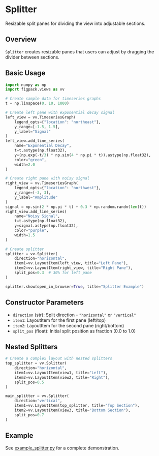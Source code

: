 # Splitter

Resizable split panes for dividing the view into adjustable sections.

## Overview

`Splitter` creates resizable panes that users can adjust by dragging the divider between sections.

## Basic Usage

```python
import numpy as np
import figpack.views as vv

# Create sample data for timeseries graphs
t = np.linspace(0, 10, 1000)

# Create left pane with exponential decay signal
left_view = vv.TimeseriesGraph(
    legend_opts={"location": "northeast"},
    y_range=[-1.5, 1.5],
    y_label="Signal"
)
left_view.add_line_series(
    name="Exponential Decay",
    t=t.astype(np.float32),
    y=(np.exp(-t/3) * np.sin(4 * np.pi * t)).astype(np.float32),
    color="green",
    width=2.0
)

# Create right pane with noisy signal
right_view = vv.TimeseriesGraph(
    legend_opts={"location": "northwest"},
    y_range=[-3, 3],
    y_label="Amplitude"
)
signal = np.sin(2 * np.pi * t) + 0.3 * np.random.randn(len(t))
right_view.add_line_series(
    name="Noisy Signal",
    t=t.astype(np.float32),
    y=signal.astype(np.float32),
    color="purple",
    width=1.5
)

# Create splitter
splitter = vv.Splitter(
    direction="horizontal",
    item1=vv.LayoutItem(left_view, title="Left Pane"),
    item2=vv.LayoutItem(right_view, title="Right Pane"),
    split_pos=0.3  # 30% for left pane
)

splitter.show(open_in_browser=True, title="Splitter Example")
```

## Constructor Parameters

- `direction` (str): Split direction - `"horizontal"` or `"vertical"`
- `item1`: LayoutItem for the first pane (left/top)
- `item2`: LayoutItem for the second pane (right/bottom)
- `split_pos` (float): Initial split position as fraction (0.0 to 1.0)

## Nested Splitters

```python
# Create a complex layout with nested splitters
top_splitter = vv.Splitter(
    direction="horizontal",
    item1=vv.LayoutItem(view1, title="Left"),
    item2=vv.LayoutItem(view2, title="Right"),
    split_pos=0.5
)

main_splitter = vv.Splitter(
    direction="vertical",
    item1=vv.LayoutItem(top_splitter, title="Top Section"),
    item2=vv.LayoutItem(view3, title="Bottom Section"),
    split_pos=0.7
)
```

## Example

See [example_splitter.py](../examples/example_splitter.py) for a complete demonstration.
